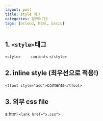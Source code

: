```yaml
---
layout: post
title: style 태그
categories: 컴퓨터기초
tags: [ncloud, html, basic]
---
```


## 1. `<style>`태그
`<style>`
`    contents`
`</style>`
## 2. inline style (최우선으로 적용!)
`<tfoot style="asd">`contents`</tfoot>`
## 3. 외부 css file
a.html
`<lank href="x.css">`